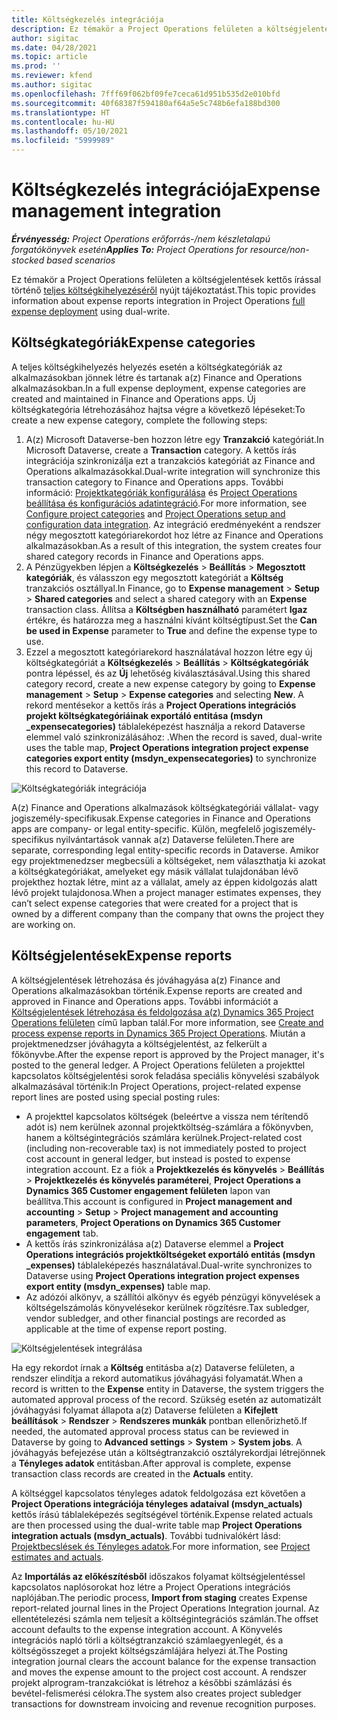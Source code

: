 ```yaml
---
title: Költségkezelés integrációja
description: Ez témakör a Project Operations felületen a költségjelentések kettős írással történő integrációjáról nyújt tájékoztatást.
author: sigitac
ms.date: 04/28/2021
ms.topic: article
ms.prod: ''
ms.reviewer: kfend
ms.author: sigitac
ms.openlocfilehash: 7fff69f062bf09fe7ceca61d951b535d2e010bfd
ms.sourcegitcommit: 40f68387f594180af64a5e5c748b6efa188bd300
ms.translationtype: HT
ms.contentlocale: hu-HU
ms.lasthandoff: 05/10/2021
ms.locfileid: "5999989"
---
```

# <a name="expense-management-integration"></a><span data-ttu-id="7e4dd-103">Költségkezelés integrációja</span><span class="sxs-lookup"><span data-stu-id="7e4dd-103">Expense management integration</span></span>

<span data-ttu-id="7e4dd-104">_**Érvényesség:** Project Operations erőforrás-/nem készletalapú forgatókönyvek esetén_</span><span class="sxs-lookup"><span data-stu-id="7e4dd-104">_**Applies To:** Project Operations for resource/non-stocked based scenarios_</span></span>

<span data-ttu-id="7e4dd-105">Ez témakör a Project Operations felületen a költségjelentések kettős írással történő [teljes költségkihelyezéséről](../expense/expense-overview.md) nyújt tájékoztatást.</span><span class="sxs-lookup"><span data-stu-id="7e4dd-105">This topic provides information about expense reports integration in Project Operations [full expense deployment](../expense/expense-overview.md) using dual-write.</span></span>

## <a name="expense-categories"></a><span data-ttu-id="7e4dd-106">Költségkategóriák</span><span class="sxs-lookup"><span data-stu-id="7e4dd-106">Expense categories</span></span>

<span data-ttu-id="7e4dd-107">A teljes költségkihelyezés helyezés esetén a költségkategóriák az alkalmazásokban jönnek létre és tartanak a(z) Finance and Operations alkalmazásokban.</span><span class="sxs-lookup"><span data-stu-id="7e4dd-107">In a full expense deployment, expense categories are created and maintained in Finance and Operations apps.</span></span> <span data-ttu-id="7e4dd-108">Új költségkategória létrehozásához hajtsa végre a következő lépéseket:</span><span class="sxs-lookup"><span data-stu-id="7e4dd-108">To create a new expense category, complete the following steps:</span></span>

1. <span data-ttu-id="7e4dd-109">A(z) Microsoft Dataverse-ben hozzon létre egy **Tranzakció** kategóriát.</span><span class="sxs-lookup"><span data-stu-id="7e4dd-109">In Microsoft Dataverse, create a **Transaction** category.</span></span> <span data-ttu-id="7e4dd-110">A kettős írás integrációja szinkronizálja ezt a tranzakciós kategóriát az Finance and Operations alkalmazásokkal.</span><span class="sxs-lookup"><span data-stu-id="7e4dd-110">Dual-write integration will synchronize this transaction category to Finance and Operations apps.</span></span> <span data-ttu-id="7e4dd-111">További információ: [Projektkategóriák konfigurálása](/dynamics365/project-operations/project-accounting/configure-project-categories) és [Project Operations beállítása és konfigurációs adatintegráció](resource-dual-write-setup-integration.md).</span><span class="sxs-lookup"><span data-stu-id="7e4dd-111">For more information, see [Configure project categories](/dynamics365/project-operations/project-accounting/configure-project-categories) and [Project Operations setup and configuration data integration](resource-dual-write-setup-integration.md).</span></span> <span data-ttu-id="7e4dd-112">Az integráció eredményeként a rendszer négy megosztott kategóriarekordot hoz létre az Finance and Operations alkalmazásokban.</span><span class="sxs-lookup"><span data-stu-id="7e4dd-112">As a result of this integration, the system creates four shared category records in Finance and Operations apps.</span></span>
2. <span data-ttu-id="7e4dd-113">A Pénzügyekben lépjen a **Költségkezelés** > **Beállítás** > **Megosztott kategóriák**, és válasszon egy megosztott kategóriát a **Költség** tranzakciós osztállyal.</span><span class="sxs-lookup"><span data-stu-id="7e4dd-113">In Finance, go to **Expense management** > **Setup** > **Shared categories** and select a shared category with an **Expense** transaction class.</span></span> <span data-ttu-id="7e4dd-114">Állítsa a **Költségben használható** paramétert **Igaz** értékre, és határozza meg a használni kívánt költségtípust.</span><span class="sxs-lookup"><span data-stu-id="7e4dd-114">Set the **Can be used in Expense** parameter to **True** and define the expense type to use.</span></span>
3. <span data-ttu-id="7e4dd-115">Ezzel a megosztott kategóriarekord használatával hozzon létre egy új költségkategóriát a **Költségkezelés** > **Beállítás** > **Költségkategóriák** pontra lépéssel, és az **Új** lehetőség kiválasztásával.</span><span class="sxs-lookup"><span data-stu-id="7e4dd-115">Using this shared category record, create a new expense category by going to **Expense management** > **Setup** > **Expense categories** and selecting **New**.</span></span> <span data-ttu-id="7e4dd-116">A rekord mentésekor a kettős írás a **Project Operations integrációs projekt költségkategóriáinak exportáló entitása (msdyn \_expensecategories)** táblaleképezést használja a rekord Dataverse elemmel való szinkronizálásához: .</span><span class="sxs-lookup"><span data-stu-id="7e4dd-116">When the record is saved, dual-write uses the table map, **Project Operations integration project expense categories export entity (msdyn\_expensecategories)** to synchronize this record to Dataverse.</span></span>

  ![Költségkategóriák integrációja](./media/DW6ExpenseCategories.png)

<span data-ttu-id="7e4dd-118">A(z) Finance and Operations alkalmazások költségkategóriái vállalat- vagy jogiszemély-specifikusak.</span><span class="sxs-lookup"><span data-stu-id="7e4dd-118">Expense categories in Finance and Operations apps are company- or legal entity-specific.</span></span> <span data-ttu-id="7e4dd-119">Külön, megfelelő jogiszemély-specifikus nyilvántartások vannak a(z) Dataverse felületen.</span><span class="sxs-lookup"><span data-stu-id="7e4dd-119">There are separate, corresponding legal entity-specific records in Dataverse.</span></span> <span data-ttu-id="7e4dd-120">Amikor egy projektmenedzser megbecsüli a költségeket, nem választhatja ki azokat a költségkategóriákat, amelyeket egy másik vállalat tulajdonában lévő projekthez hoztak létre, mint az a vállalat, amely az éppen kidolgozás alatt lévő projekt tulajdonosa.</span><span class="sxs-lookup"><span data-stu-id="7e4dd-120">When a project manager estimates expenses, they can’t select expense categories that were created for a project that is owned by a different company than the company that owns the project they are working on.</span></span> 

## <a name="expense-reports"></a><span data-ttu-id="7e4dd-121">Költségjelentések</span><span class="sxs-lookup"><span data-stu-id="7e4dd-121">Expense reports</span></span>

<span data-ttu-id="7e4dd-122">A költségjelentések létrehozása és jóváhagyása a(z) Finance and Operations alkalmazásokban történik.</span><span class="sxs-lookup"><span data-stu-id="7e4dd-122">Expense reports are created and approved in Finance and Operations apps.</span></span> <span data-ttu-id="7e4dd-123">További információt a [Költségjelentések létrehozása és feldolgozása a(z) Dynamics 365 Project Operations felületen](/learn/modules/create-process-expense-reports/) című lapban talál.</span><span class="sxs-lookup"><span data-stu-id="7e4dd-123">For more information, see [Create and process expense reports in Dynamics 365 Project Operations](/learn/modules/create-process-expense-reports/).</span></span> <span data-ttu-id="7e4dd-124">Miután a projektmenedzser jóváhagyta a költségjelentést, az felkerült a főkönyvbe.</span><span class="sxs-lookup"><span data-stu-id="7e4dd-124">After the expense report is approved by the Project manager, it's posted to the general ledger.</span></span> <span data-ttu-id="7e4dd-125">A Project Operations felületen a projekttel kapcsolatos költségjelentési sorok feladása speciális könyvelési szabályok alkalmazásával történik:</span><span class="sxs-lookup"><span data-stu-id="7e4dd-125">In Project Operations, project-related expense report lines are posted using special posting rules:</span></span>

  - <span data-ttu-id="7e4dd-126">A projekttel kapcsolatos költségek (beleértve a vissza nem térítendő adót is) nem kerülnek azonnal projektköltség-számlára a főkönyvben, hanem a költségintegrációs számlára kerülnek.</span><span class="sxs-lookup"><span data-stu-id="7e4dd-126">Project-related cost (including non-recoverable tax) is not immediately posted to project cost account in general ledger, but instead is posted to expense integration account.</span></span> <span data-ttu-id="7e4dd-127">Ez a fiók a **Projektkezelés és könyvelés** > **Beállítás** > **Projektkezelés és könyvelés paraméterei**, **Project Operations a Dynamics 365 Customer engagement felületen** lapon van beállítva.</span><span class="sxs-lookup"><span data-stu-id="7e4dd-127">This account is configured in **Project management and accounting** > **Setup** > **Project management and accounting parameters**, **Project Operations on Dynamics 365 Customer engagement** tab.</span></span>
  - <span data-ttu-id="7e4dd-128">A kettős írás szinkronizálása a(z) Dataverse elemmel a **Project Operations integrációs projektköltségeket exportáló entitás (msdyn \_expenses)** táblaleképezés használatával.</span><span class="sxs-lookup"><span data-stu-id="7e4dd-128">Dual-write synchronizes to Dataverse using **Project Operations integration project expenses export entity (msdyn\_expenses)** table map.</span></span>
  - <span data-ttu-id="7e4dd-129">Az adózói alkönyv, a szállítói alkönyv és egyéb pénzügyi könyvelések a költségelszámolás könyvelésekor kerülnek rögzítésre.</span><span class="sxs-lookup"><span data-stu-id="7e4dd-129">Tax subledger, vendor subledger, and other financial postings are recorded as applicable at the time of expense report posting.</span></span>

  ![Költségjelentések integrálása](./media/DW6ExpenseReports.png)

<span data-ttu-id="7e4dd-131">Ha egy rekordot írnak a **Költség** entitásba a(z) Dataverse felületen, a rendszer elindítja a rekord automatikus jóváhagyási folyamatát.</span><span class="sxs-lookup"><span data-stu-id="7e4dd-131">When a record is written to the **Expense** entity in Dataverse, the system triggers the automated approval process of the record.</span></span> <span data-ttu-id="7e4dd-132">Szükség esetén az automatizált jóváhagyási folyamat állapota a(z) Dataverse felületen a **Kifejlett beállítások** > **Rendszer** > **Rendszeres munkák** pontban ellenőrizhető.</span><span class="sxs-lookup"><span data-stu-id="7e4dd-132">If needed, the automated approval process status can be reviewed in Dataverse by going to **Advanced settings** > **System** > **System jobs**.</span></span> <span data-ttu-id="7e4dd-133">A jóváhagyás befejezése után a költségtranzakció osztályrekordjai létrejönnek a **Tényleges adatok** entitásban.</span><span class="sxs-lookup"><span data-stu-id="7e4dd-133">After approval is complete, expense transaction class records are created in the **Actuals** entity.</span></span>

<span data-ttu-id="7e4dd-134">A költséggel kapcsolatos tényleges adatok feldolgozása ezt követően a **Project Operations integrációja tényleges adataival (msdyn\_actuals)** kettős írású táblaleképezés segítségével történik.</span><span class="sxs-lookup"><span data-stu-id="7e4dd-134">Expense related actuals are then processed using the dual-write table map **Project Operations integration actuals (msdyn\_actuals)**.</span></span> <span data-ttu-id="7e4dd-135">További tudnivalókért lásd: [Projektbecslések és Tényleges adatok](resource-dual-write-estimates-actuals.md).</span><span class="sxs-lookup"><span data-stu-id="7e4dd-135">For more information, see [Project estimates and actuals](resource-dual-write-estimates-actuals.md).</span></span>

<span data-ttu-id="7e4dd-136">Az **Importálás az előkészítésből** időszakos folyamat költségjelentéssel kapcsolatos naplósorokat hoz létre a Project Operations integrációs naplójában.</span><span class="sxs-lookup"><span data-stu-id="7e4dd-136">The periodic process, **Import from staging** creates Expense report-related journal lines in the Project Operations Integration journal.</span></span> <span data-ttu-id="7e4dd-137">Az ellentételezési számla nem teljesít a költségintegrációs számlán.</span><span class="sxs-lookup"><span data-stu-id="7e4dd-137">The offset account defaults to the expense integration account.</span></span> <span data-ttu-id="7e4dd-138">A Könyvelés integrációs napló törli a költségtranzakció számlaegyenlegét, és a költségösszeget a projekt költségszámlájára helyezi át.</span><span class="sxs-lookup"><span data-stu-id="7e4dd-138">The Posting integration journal clears the account balance for the expense transaction and moves the expense amount to the project cost account.</span></span> <span data-ttu-id="7e4dd-139">A rendszer projekt alprogram-tranzakciókat is létrehoz a későbbi számlázási és bevétel-felismerési célokra.</span><span class="sxs-lookup"><span data-stu-id="7e4dd-139">The system also creates project subledger transactions for downstream invoicing and revenue recognition purposes.</span></span>
